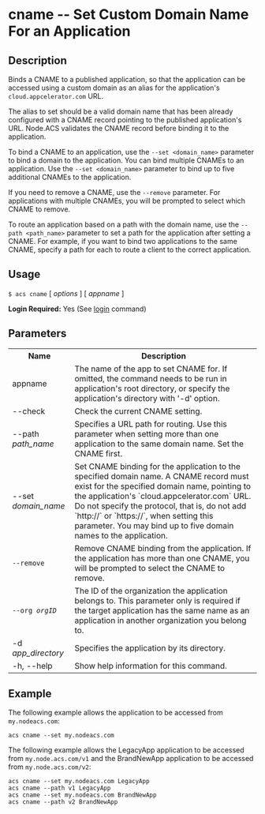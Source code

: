 
# cname -- Set Custom Domain Name For an Application

## Description

Binds a CNAME to a published application, so that the application can be accessed
using a custom domain as an alias for the application's `cloud.appcelerator.com` URL.  

The alias to set should be a valid domain name that has been already configured 
with a CNAME record pointing to the published application's URL. Node.ACS validates 
the CNAME record before binding it to the application.

To bind a CNAME to an application, use the `--set <domain_name>` parameter to bind a domain to the
application.  You can bind multiple CNAMEs to an application. Use the `--set <domain_name>` parameter
to bind up to five additional CNAMEs to the application.

If you need to remove a CNAME, use the `--remove` parameter.  For applications with multiple CNAMEs,
you will be prompted to select which CNAME to remove.

To route an application based on a path with the domain name, use the `--path <path_name>` parameter to set a path for the
application after setting a CNAME.  For example, if you want to bind two applications to the same
CNAME, specify a path for each to route a client to the correct application.

## Usage

`$ acs cname` [ _options_ ] [ _appname_ ]

**Login Required:** Yes (See [login](#!/guide/node_cli_login) command)

## Parameters

<table class="doc-table">
    <tbody>
        <tr>
            <th>Name</th>
            <th>Description</th>
        </tr>
        <tr>
            <td>appname</td>
            <td>The name of the app to set CNAME for. If omitted, the command needs to be run in application's root directory, or specify the application's directory with '-d' option.</td>
        </tr>
        <tr>
            <td>--check</td>
            <td>Check the current CNAME setting.</td>
        </tr>
        <tr>
            <td>--path <i>path_name</i></td>
            <td>Specifies a URL path for routing. Use this parameter when setting more than one
                application to the same domain name.  Set the CNAME first.
            </td>
        </tr>
        <tr>
            <td>--set <i>domain_name</i></td>
            <td>Set CNAME binding for the application to the specified domain name. A CNAME record must exist for the specified domain name,
                pointing to the application's `cloud.appcelerator.com` URL. Do not specify the
                protocol, that is, do not add `http://` or `https://`, when setting this parameter.
                You may bind up to five domain names to the application.
            </td>
        </tr>
        <tr>
            <td><code>--remove</code></td>
            <td>Remove CNAME binding from the application. If the application has more than one
                CNAME, you will be prompted to select the CNAME to remove.</td>
        </tr>
        <tr>
            <td><code>--org <em>orgID</em></code></td>
            <td>The ID of the organization the application belongs to. This parameter only is required if the target application has the same name as an application in another organization you belong to.
             </td>
        </tr>
        <tr>
            <td>-d <i>app_directory</i></td>
            <td>Specifies the application by its directory.</td>
        </tr>
        <tr>
            <td>-h, --help</td>
            <td>Show help information for this command.</td>
        </tr>
    </tbody>
</table>

## Example

The following example allows the application to be accessed from `my.nodeacs.com`:

    acs cname --set my.nodeacs.com

The following example allows the LegacyApp application to be accessed from `my.node.acs.com/v1` and
the BrandNewApp application to be accessed from `my.node.acs.com/v2`:

    acs cname --set my.nodeacs.com LegacyApp
    acs cname --path v1 LegacyApp
    acs cname --set my.nodeacs.com BrandNewApp
    acs cname --path v2 BrandNewApp
